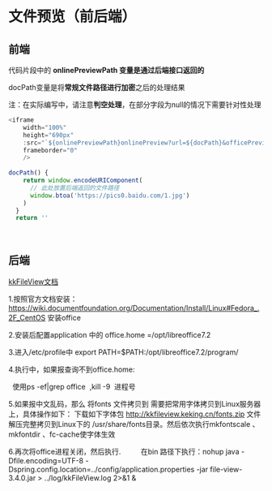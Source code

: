 # 文件预览（前后端）


## 前端
代码片段中的 **onlinePreviewPath 变量是通过后端接口返回的**

docPath变量是将**常规文件路径进行加密**之后的处理结果

注：在实际编写中，请注意**判空处理**，在部分字段为null的情况下需要针对性处理

```javascript
<iframe
    width="100%"
    height="690px"
    :src="`${onlinePreviewPath}onlinePreview?url=${docPath}&officePreviewType=pdf&tifPreviewType=jpg&tifPreviewType=jpg&tifPreviewType=jpg`"
    frameborder="0"
    />
    
docPath() {
    return window.encodeURIComponent(
      // 此处放置后端返回的文件路径
      window.btoa('https://pics0.baidu.com/1.jpg')
    )
  }
  return ''
   
    

```


## 后端

[kkFileView文档](https://kkfileview.keking.cn/zh-cn/index.html)

1.按照官方文档安装：https://wiki.documentfoundation.org/Documentation/Install/Linux#Fedora_.2F_CentOS 安装office


2.安装后配置application 中的 office.home =/opt/libreoffice7.2


3.进入/etc/profile中 export PATH=$PATH:/opt/libreoffice7.2/program/


4.执行中，如果报查询不到office.home:

  使用ps -ef|grep office  ,kill -9  进程号


5.如果报中文乱码，那么 将fonts 文件拷贝到 需要把常用字体拷贝到Linux服务器上，具体操作如下： 下载如下字体包 http://kkfileview.keking.cn/fonts.zip 文件解压完整拷贝到Linux下的 /usr/share/fonts目录。然后依次执行mkfontscale 、mkfontdir 、fc-cache使字体生效


6.再次将office进程关闭，然后执行.
      
  在bin 路径下执行：nohup java -Dfile.encoding=UTF-8 -Dspring.config.location=../config/application.properties -jar file-view-3.4.0.jar > ../log/kkFileView.log 2>&1 &